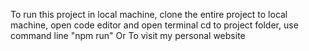 To run this project in local machine, clone the entire project to local machine, open code editor and open terminal cd to project folder, use command line "npm run"
Or To visit my personal website
